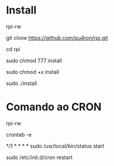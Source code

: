 # Install

rpi-rw

git clone https://github.com/pu4ron/rpi.git

cd rpi

sudo chmod 777 install

sudo chmod +x  install 

sudo ./install

# Comando ao CRON

rpi-rw

crontab -e

*/1 * * * *  sudo /usr/local/bin/status start

sudo /etc/init.d/cron restart
